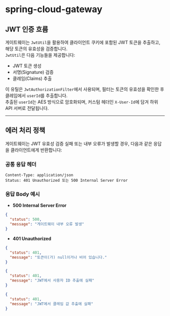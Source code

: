 # spring-cloud-gateway

## JWT 인증 흐름

게이트웨이는 `JwtUtil`을 활용하여 클라이언트 쿠키에 포함된 JWT 토큰을 추출하고, 해당 토큰의 유효성을 검증합니다.  
`JwtUtil`은 다음 기능들을 제공합니다:

- JWT 토큰 생성  
- 서명(Signature) 검증  
- 클레임(Claims) 추출  

이 유틸은 `JwtAuthorizationFilter`에서 사용되며, 필터는 토큰의 유효성을 확인한 후 클레임에서 `userId`를 추출합니다.  
추출된 `userId`는 AES 방식으로 암호화되며, 커스텀 헤더인 `X-User-Id`에 담겨 하위 API 서버로 전달됩니다.

---

## 에러 처리 정책

게이트웨이는 JWT 유효성 검증 실패 또는 내부 오류가 발생할 경우, 다음과 같은 응답을 클라이언트에게 반환합니다:

### 공통 응답 헤더
```
Content-Type: application/json
Status: 401 Unauthorized 또는 500 Internal Server Error
```

### 응답 Body 예시

- **500 Internal Server Error**
```json
{
  "status": 500,
  "message": "게이트웨이 내부 오류 발생"
}
```

- **401 Unauthorized**
```json
{
  "status": 401,
  "message": "토큰이(가) null이거나 비어 있습니다."
}
```

```json
{
  "status": 401,
  "message": "JWT에서 사용자 ID 추출에 실패"
}
```

```json
{
  "status": 401,
  "message": "JWT에서 클레임 값 추출에 실패"
}
```
